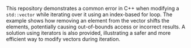 This repository demonstrates a common error in C++ when modifying a `std::vector` while iterating over it using an index-based for loop.  The example shows how removing an element from the vector shifts the elements, potentially causing out-of-bounds access or incorrect results. A solution using iterators is also provided, illustrating a safer and more efficient way to modify vectors during iteration.